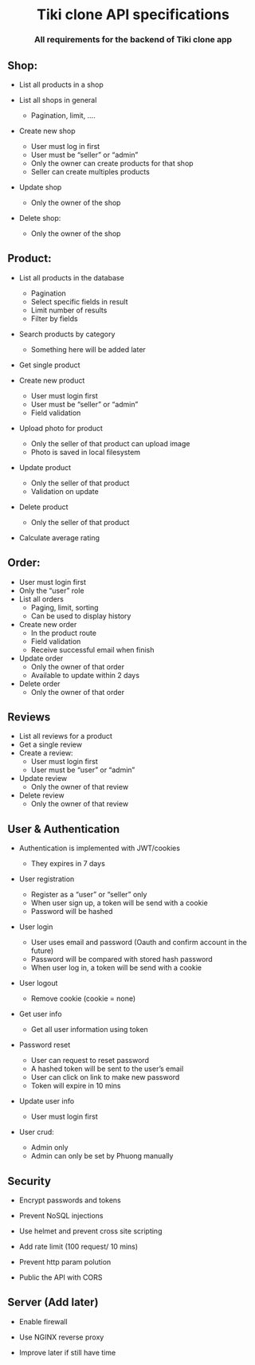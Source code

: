 <p  align="center"  style="padding: 0;">

<h1  align="center">Tiki clone API specifications</h1>

<h3  align="center"> All requirements for the backend of Tiki clone app
</h3>
</p>

## Shop:

-   List all products in a shop

-   List all shops in general  
	- Pagination, limit, ….

-   Create new shop
	-  User must log in first
    - User must be “seller” or “admin”
    -  Only the owner can create products for that shop
    - Seller can create multiples products
  
-   Update shop
    -  Only the owner of the shop
-   Delete shop:
	- Only the owner of the shop

## Product:

- List all products in the database
    - Pagination
    - Select specific fields in result
    - Limit number of results
    - Filter by fields
    

- Search products by category
   - Something here will be added later
    
- Get single product
- Create new product
	- User must login first
	- User must be “seller” or “admin”
    - Field validation
-   Upload photo for product
    - Only the seller of that product can upload image
    - Photo is saved in local filesystem
-   Update product
	- Only the seller of that product
    - Validation on update
-   Delete product
	- Only the seller of that product
-   Calculate average rating

## Order:

-   User must login first
-   Only the “user” role
-   List all orders
	- Paging, limit, sorting
    - Can be used to display history
-   Create new order
	- In the product route
    - Field validation
    - Receive successful email when finish
-   Update order
	- Only the owner of that order
	- Available to update within 2 days
-   Delete order
	- Only the owner of that order
   
## Reviews

-   List all reviews for a product 
-   Get a single review    
-   Create a review:
	- User must login first
    - User must be “user” or “admin”
-   Update review
	- Only the owner of that review
-   Delete review
	- Only the owner of that review
    
## User & Authentication

- Authentication is implemented with JWT/cookies
	- They expires in 7 days
-   User registration
	- Register as a “user” or “seller” only
	- When user sign up, a token will be send with a cookie
	- Password will be hashed
-   User login
	- User uses email and password (Oauth and confirm account in the future)
	- Password will be compared with stored hash password
	- When user log in, a token will be send with a cookie
-   User logout
	- Remove cookie (cookie = none)
-   Get user info
	- Get all user information using token
-   Password reset
	- User can request to reset password
	- A hashed token will be sent to the user’s email
	- User can click on link to make new password
    - Token will expire in 10 mins

-   Update user info
	- User must login first

-   User crud:
	- Admin only
	- Admin can only be set by Phuong manually
    
## Security

-   Encrypt passwords and tokens
    
-   Prevent NoSQL injections
    
-   Use helmet and prevent cross site scripting
    
-   Add rate limit (100 request/ 10 mins)
    
-   Prevent http param polution
    
-   Public the API with CORS
    
## Server (Add later)

-   Enable firewall
    
-   Use NGINX reverse proxy
    
-   Improve later if still have time
